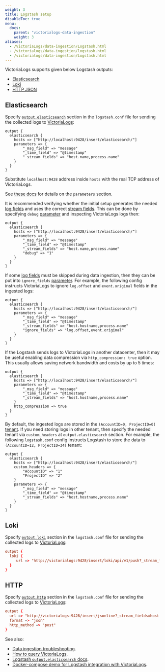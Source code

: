 ```yaml
---
weight: 3
title: Logstash setup
disableToc: true
menu:
  docs:
    parent: "victorialogs-data-ingestion"
    weight: 3
aliases:
  - /VictoriaLogs/data-ingestion/Logstash.html
  - /victorialogs/data-ingestion/logstash.html
  - /victorialogs/data-ingestion/Logstash.html
---
```

VictoriaLogs supports given below Logstash outputs:
- [Elasticsearch](#elasticsearch)
- [Loki](#loki)
- [HTTP JSON](#http)

## Elasticsearch

Specify [`output.elasticsearch`](https://www.elastic.co/guide/en/logstash/current/plugins-outputs-elasticsearch.html) section in the `logstash.conf` file
for sending the collected logs to [VictoriaLogs](https://docs.victoriametrics.com/victorialogs/):

```logstash
output {
  elasticsearch {
    hosts => ["http://localhost:9428/insert/elasticsearch/"]
    parameters => {
        "_msg_field" => "message"
        "_time_field" => "@timestamp"
        "_stream_fields" => "host.name,process.name"
    }
  }
}
```

Substitute `localhost:9428` address inside `hosts` with the real TCP address of VictoriaLogs.

See [these docs](https://docs.victoriametrics.com/victorialogs/data-ingestion/#http-parameters) for details on the `parameters` section.

It is recommended verifying whether the initial setup generates the needed [log fields](https://docs.victoriametrics.com/victorialogs/keyconcepts/#data-model)
and uses the correct [stream fields](https://docs.victoriametrics.com/victorialogs/keyconcepts/#stream-fields).
This can be done by specifying `debug` [parameter](https://docs.victoriametrics.com/victorialogs/data-ingestion/#http-parameters)
and inspecting VictoriaLogs logs then:

```logstash
output {
  elasticsearch {
    hosts => ["http://localhost:9428/insert/elasticsearch/"]
    parameters => {
        "_msg_field" => "message"
        "_time_field" => "@timestamp"
        "_stream_fields" => "host.name,process.name"
        "debug" => "1"
    }
  }
}
```

If some [log fields](https://docs.victoriametrics.com/victorialogs/keyconcepts/#data-model) must be skipped
during data ingestion, then they can be put into `ignore_fields` [parameter](https://docs.victoriametrics.com/victorialogs/data-ingestion/#http-parameters).
For example, the following config instructs VictoriaLogs to ignore `log.offset` and `event.original` fields in the ingested logs:

```logstash
output {
  elasticsearch {
    hosts => ["http://localhost:9428/insert/elasticsearch/"]
    parameters => {
        "_msg_field" => "message"
        "_time_field" => "@timestamp"
        "_stream_fields" => "host.hostname,process.name"
        "ignore_fields" => "log.offset,event.original"
    }
  }
}
```

If the Logstash sends logs to VictoriaLogs in another datacenter, then it may be useful enabling data compression via `http_compression: true` option.
This usually allows saving network bandwidth and costs by up to 5 times:

```logstash
output {
  elasticsearch {
    hosts => ["http://localhost:9428/insert/elasticsearch/"]
    parameters => {
        "_msg_field" => "message"
        "_time_field" => "@timestamp"
        "_stream_fields" => "host.hostname,process.name"
    }
    http_compression => true
  }
}
```

By default, the ingested logs are stored in the `(AccountID=0, ProjectID=0)` [tenant](https://docs.victoriametrics.com/victorialogs/#multitenancy).
If you need storing logs in other tenant, then specify the needed tenant via `custom_headers` at `output.elasticsearch` section.
For example, the following `logstash.conf` config instructs Logstash to store the data to `(AccountID=12, ProjectID=34)` tenant:

```logstash
output {
  elasticsearch {
    hosts => ["http://localhost:9428/insert/elasticsearch/"]
    custom_headers => {
        "AccountID" => "1"
        "ProjectID" => "2"
    }
    parameters => {
        "_msg_field" => "message"
        "_time_field" => "@timestamp"
        "_stream_fields" => "host.hostname,process.name"
    }
  }
}
```

## Loki

Specify [`output.loki`](https://grafana.com/docs/loki/latest/send-data/logstash/) section in the `logstash.conf` file
for sending the collected logs to [VictoriaLogs](https://docs.victoriametrics.com/victorialogs/):

```conf
output {
  loki {
     url => "http://victorialogs:9428/insert/loki/api/v1/push?_stream_fields=host.ip,process.name&_msg_field=message&_time_field=@timestamp"
  }
}
```

## HTTP

Specify [`output.http`](https://www.elastic.co/guide/en/logstash/current/plugins-outputs-http.html) section in the `logstash.conf` file
for sending the collected logs to [VictoriaLogs](https://docs.victoriametrics.com/victorialogs/):

```conf
output {
  url => "http://victorialogs:9428/insert/jsonline?_stream_fields=host.ip,process.name&_msg_field=message&_time_field=@timestamp"
  format => "json"
  http_method => "post"
}
```

See also:

- [Data ingestion troubleshooting](https://docs.victoriametrics.com/victorialogs/data-ingestion/#troubleshooting).
- [How to query VictoriaLogs](https://docs.victoriametrics.com/victorialogs/querying/).
- [Logstash `output.elasticsearch` docs](https://www.elastic.co/guide/en/logstash/current/plugins-outputs-elasticsearch.html).
- [Docker-compose demo for Logstash integration with VictoriaLogs](https://github.com/VictoriaMetrics/VictoriaMetrics/tree/master/deployment/docker/victorialogs/logstash).
